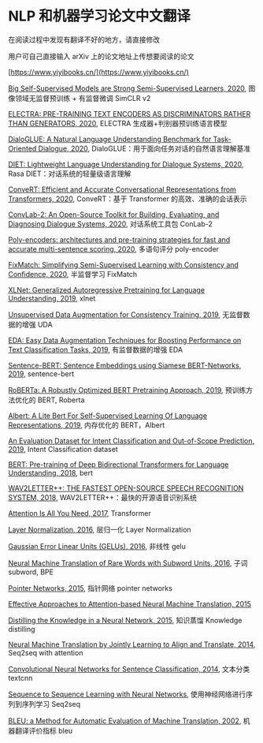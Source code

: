 # NLP 和机器学习论文中文翻译

在阅读过程中发现有翻译不好的地方，请直接修改

用户可自己直接输入 arXiv 上的论文地址上传想要阅读的论文

[https://www.yiyibooks.cn/](https://www.yiyibooks.cn/)

[Big Self-Supervised Models are Strong Semi-Supervised Learners, 2020](https://yiyibooks.cn/nlp/SimCLRv2/index.html), 图像领域无监督预训练 + 有监督微调 SimCLR v2

[ELECTRA: PRE-TRAINING TEXT ENCODERS AS DISCRIMINATORS RATHER THAN GENERATORS, 2020](https://yiyibooks.cn/nlp/ELECTRA/index.html), ELECTRA 生成器+判别器预训练语言模型

[DialoGLUE: A Natural Language Understanding Benchmark for Task-Oriented Dialogue, 2020](https://yiyibooks.cn/nlp/DialoGLUE/index.html), DialoGLUE：用于面向任务对话的自然语言理解基准

[DIET: Lightweight Language Understanding for Dialogue Systems, 2020](https://yiyibooks.cn/nlp/diet/index.html), Rasa DIET：对话系统的轻量级语言理解

[ConveRT: Efficient and Accurate Conversational Representations from Transformers, 2020](https://yiyibooks.cn/nlp/ConvRT/index.html), ConveRT：基于 Transformer 的高效、准确的会话表示

[ConvLab-2: An Open-Source Toolkit for Building, Evaluating, and Diagnosing Dialogue Systems, 2020](https://yiyibooks.cn/nlp/ConvLab2/index.html), 对话系统工具包 ConLab-2

[Poly-encoders: architectures and pre-training strategies for fast and accurate multi-sentence scoring, 2020](https://yiyibooks.cn/nlp/poly-encoder/index.html), 多语句评分 poly-encoder

[FixMatch: Simplifying Semi-Supervised Learning with Consistency and Confidence, 2020](https://yiyibooks.cn/nlp/FixMatch/index.html), 半监督学习 FixMatch

[XLNet: Generalized Autoregressive Pretraining for Language Understanding, 2019](https://yiyibooks.cn/nlp/XLNet/index.html), xlnet

[Unsupervised Data Augmentation for Consistency Training, 2019](https://yiyibooks.cn/nlp/uda/index.html), 无监督数据的增强 UDA

[EDA: Easy Data Augmentation Techniques for Boosting Performance on Text Classification Tasks, 2019](https://yiyibooks.cn/nlp/EDA/index.html), 有监督数据的增强 EDA

[Sentence-BERT: Sentence Embeddings using Siamese BERT-Networks, 2019](https://yiyibooks.cn/nlp/SentenceBERT_Sentence_Embeddings_using_Siamese_BERTNetworks/index.html), sentence-bert

[RoBERTa: A Robustly Optimized BERT Pretraining Approach, 2019](https://yiyibooks.cn/nlp/roberta/index.html), 预训练方法优化的 BERT, Roberta

[Albert: A Lite Bert For Self-Supervised Learning Of Language Representations, 2019](https://yiyibooks.cn/yiyibooks/A_LITE_BERT_FOR_SELFSUPERVISED_LEARNING_OF_LANGUAGE_REPRESENTATIONS/index.html), 内存优化的 BERT，Albert

[An Evaluation Dataset for Intent Classification and Out-of-Scope Prediction, 2019](https://yiyibooks.cn/yiyibooks/An_Evaluation_Dataset_for_Intent_Classification/index.html), Intent Classification dataset

[BERT: Pre-training of Deep Bidirectional Transformers for Language Understanding, 2018](https://yiyibooks.cn/nlp/bert/main.html), bert

[WAV2LETTER++: THE FASTEST OPEN-SOURCE SPEECH RECOGNITION SYSTEM, 2018](https://yiyibooks.cn/nlp/wae2letter++/index.html), WAV2LETTER++：最快的开源语音识别系统

[Attention Is All You Need, 2017](https://yiyibooks.cn/yiyibooks/Attention_Is_All_You_Need/index.html), Transformer

[Layer Normalization, 2016](https://yiyibooks.cn/nlp/layer_norm/index.html), 层归一化 Layer Normalization

[Gaussian Error Linear Units (GELUs), 2016](https://yiyibooks.cn/nlp/gelu/main.html), 非线性 gelu

[Neural Machine Translation of Rare Words with Subword Units, 2016](https://yiyibooks.cn/yiyibooks/Neural_Machine_Translation_of_Rare_Words_with_Subword_Units/index.html), 子词 subword, BPE

[Pointer Networks, 2015](https://yiyibooks.cn/nlp/pointer_network/index.html), 指针网络 pointer networks

[Effective Approaches to Attention-based Neural Machine Translation, 2015](https://yiyibooks.cn/yiyibooks/Effective_Approaches_to_Attention_Based_Neural_Machine_Translation/index.html)

[Distilling the Knowledge in a Neural Network, 2015](https://yiyibooks.cn/nlp/Knowledge_Distilling/index.html), 知识蒸馏 Knowledge distilling

[Neural Machine Translation by Jointly Learning to Align and Translate, 2014](https://yiyibooks.cn/yiyibooks/Neural_Machine_Translation_by_Jointly_Learning_to_Align_and_Translate/index.html), Seq2seq with attention

[Convolutional Neural Networks for Sentence Classification, 2014](https://yiyibooks.cn/nlp/textcnn/index.html), 文本分类 textcnn

[Sequence to Sequence Learning with Neural Networks](https://www.yiyibooks.cn/arxiv/1409.3215v3/index.html), 使用神经网络进行序列到序列学习 Seq2seq

[BLEU: a Method for Automatic Evaluation of Machine Translation, 2002](https://yiyibooks.cn/yiyibooks/BLEU_a_Method_for_Automatic_Evaluation_of_Machine_Translation/index.html), 机器翻译评价指标 bleu
